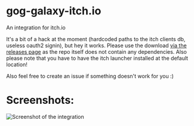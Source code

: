 # gog-galaxy-itch.io

An integration for itch.io

It's a bit of a hack at the moment (hardcoded paths to the itch clients db, useless oauth2 signin), but hey it works.
Please use the download [via the releases page](https://github.com/Ertego/gog-galaxy-itch.io/releases/tag/0.0.1) as the repo itself does not contain any dependencies.
Also please note that you have to have the itch launcher installed at the default location!

Also feel free to create an issue if something doesn't work for you :)

# Screenshots:
![Screenshot of the integration](https://i.imgur.com/1ZudmRy.png)
